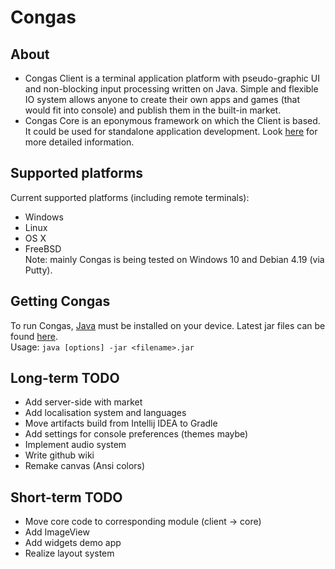 # Congas

## About
* Congas Client is a terminal application platform with pseudo-graphic UI and non-blocking input processing written on Java. Simple and flexible IO system allows anyone to create their own apps and games (that would fit into console) and publish them in the built-in market.
* Congas Core is an eponymous framework on which the Client is based. It could be used for standalone application development. Look [here](https://github.com/MrTold11/Congas/wiki) for more detailed information.

## Supported platforms
Current supported platforms (including remote terminals):
* Windows
* Linux
* OS X
* FreeBSD  
Note: mainly Congas is being tested on Windows 10 and Debian 4.19 (via Putty).

## Getting Congas
To run Congas, [Java](https://www.google.com/search?q=java+download) must be installed on your device. Latest jar files can be found [here](https://github.com/MrTold11/Congas/releases).  
Usage: `java [options] -jar <filename>.jar`

## Long-term TODO
* Add server-side with market
* Add localisation system and languages
* Move artifacts build from Intellij IDEA to Gradle
* Add settings for console preferences (themes maybe)
* Implement audio system
* Write github wiki
* Remake canvas (Ansi colors)

## Short-term TODO
* Move core code to corresponding module (client -> core)
* Add ImageView
* Add widgets demo app
* Realize layout system
